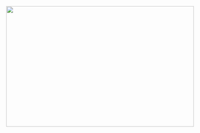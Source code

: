 <img src="https://github.com/adam-telmat/adam-telmat/blob/main/banni%C3%A8re.png" style="width: 100%; height: 325px;" />


